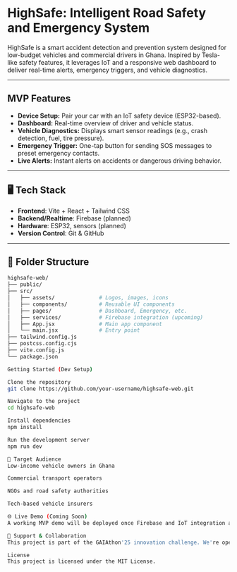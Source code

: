 # HighSafe: Intelligent Road Safety and Emergency System

HighSafe is a smart accident detection and prevention system designed for low-budget vehicles and commercial drivers in Ghana. Inspired by Tesla-like safety features, it leverages IoT and a responsive web dashboard to deliver real-time alerts, emergency triggers, and vehicle diagnostics.

---

## MVP Features

- **Device Setup:** Pair your car with an IoT safety device (ESP32-based).
- **Dashboard:** Real-time overview of driver and vehicle status.
- **Vehicle Diagnostics:** Displays smart sensor readings (e.g., crash detection, fuel, tire pressure).
- **Emergency Trigger:** One-tap button for sending SOS messages to preset emergency contacts.
- **Live Alerts:** Instant alerts on accidents or dangerous driving behavior.

---

## 🖥️ Tech Stack

- **Frontend**: Vite + React + Tailwind CSS
- **Backend/Realtime**: Firebase (planned)
- **Hardware**: ESP32, sensors (planned)
- **Version Control**: Git & GitHub

---

## 📁 Folder Structure

```bash
highsafe-web/
├── public/
├── src/
│   ├── assets/              # Logos, images, icons
│   ├── components/          # Reusable UI components
│   ├── pages/               # Dashboard, Emergency, etc.
│   ├── services/            # Firebase integration (upcoming)
│   ├── App.jsx              # Main app component
│   └── main.jsx             # Entry point
├── tailwind.config.js
├── postcss.config.cjs
├── vite.config.js
└── package.json

Getting Started (Dev Setup)

Clone the repository
git clone https://github.com/your-username/highsafe-web.git

Navigate to the project
cd highsafe-web

Install dependencies
npm install

Run the development server
npm run dev

👥 Target Audience
Low-income vehicle owners in Ghana

Commercial transport operators

NGOs and road safety authorities

Tech-based vehicle insurers

🌐 Live Demo (Coming Soon)
A working MVP demo will be deployed once Firebase and IoT integration are finalized.

🤝 Support & Collaboration
This project is part of the GAIAthon'25 innovation challenge. We're open to partnerships, sponsorships, and contributions to scale this impact for road safety in Africa.

License
This project is licensed under the MIT License.